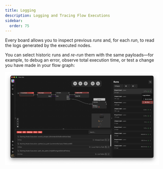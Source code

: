 ```yaml
---
title: Logging
description: Logging and Tracing Flow Executions
sidebar:
  order: 75
---
```


Every board allows you to inspect previous *runs* and, for each *run*, to read the logs generated by the executed nodes.

You can select historic runs and *re-run* them with the same payloads—for example, to debug an error, observe total execution time, or test a change you have made in your flow graph:

![A screenshot of Flow-Like Studio showing previous runs and logs of a workflow](../../../assets/RunsAndLogs.webp)
